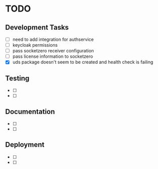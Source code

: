 # TODO

## Development Tasks
- [ ] need to add integration for authservice
- [ ] keycloak permissions
- [ ] pass socketzero receiver configuration
- [ ] pass license information to socketzero
- [x] uds package doesn't seem to be created and health check is failing

## Testing
- [ ] 
- [ ] 

## Documentation
- [ ] 
- [ ] 

## Deployment
- [ ] 
- [ ] 